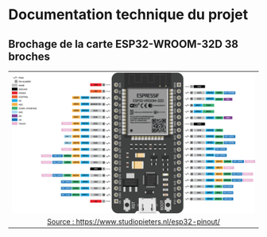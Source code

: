 # Documentation technique du projet

## Brochage de la carte ESP32-WROOM-32D 38 broches

<!--
![ESP32-WROOM-32D](../Images/ESP32-WROOM-32D-pinout-38pin.png)
-->
<html>
<div style="margin: 0 auto; text-align: center">
<table align='center' border='0' cellpadding='0'>
<tr class="noBorder">
<td><a href="https://www.studiopieters.nl/esp32-pinout/" title="PinOut 38 pin: ESP32-WROOM-32D" target="_blank"><img src="../Images/ESP32-WROOM-32D-pinout-38pin.png" width="900" border="0"></a></td>
<tr class="noBorder">
<td><a href="https://www.studiopieters.nl/esp32-pinout/" title="" target="_blank">Source : https://www.studiopieters.nl/esp32-pinout/</a></td>
</tr>
</table>
</div>
</html>
